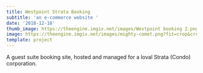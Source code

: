 ```yaml
---
title: Westpoint Strata Booking
subtitle: 'an e-commerce website '
date: '2018-12-18'
thumb_image: https://theengine.imgix.net/images/Westpoint booking 2.png?w=500&fit=crop&crop=entropy&auto=format,enhance&q=60
image: https://theengine.imgix.net/images/mighty-comet.png?fit=crop&crop=entropy&auto=format,enhance&q=60
template: project
---
```

A guest suite booking site, hosted and managed for a loval Strata (Condo) corporation.
